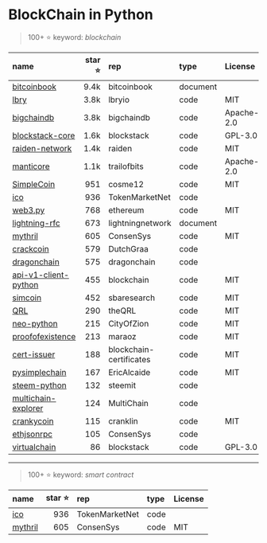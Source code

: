 # BlockChain in Python

>100+ :star: keyword: *blockchain*

|name|star :star: |rep|type|License|
|:-- |--:|:--|:--|:--|
|[bitcoinbook](https://github.com/bitcoinbook/bitcoinbook) |9.4k|bitcoinbook|document||
|[lbry](https://github.com/lbryio/lbry) |3.8k|lbryio|code|MIT|
|[bigchaindb](https://github.com/bigchaindb/bigchaindb) |3.8k|bigchaindb|code|Apache-2.0|
|[blockstack-core](https://github.com/blockstack/blockstack-core) |1.6k|blockstack|code|GPL-3.0|
|[raiden-network](https://github.com/raiden-network/raiden) |1.4k|raiden|code|MIT|
|[manticore](https://github.com/trailofbits/manticore) |1.1k|trailofbits|code|Apache-2.0|
|[SimpleCoin](https://github.com/cosme12/SimpleCoin) |951|cosme12|code|MIT|
|[ico](https://github.com/TokenMarketNet/ico) |936|TokenMarketNet|code||
|[web3.py](https://github.com/ethereum/web3.py) |768|ethereum|code|MIT|
|[lightning-rfc](https://github.com/lightningnetwork/lightning-rfc) |673|lightningnetwork|document||
|[mythril](https://github.com/ConsenSys/mythril) |605|ConsenSys|code|MIT|
|[crackcoin](https://github.com/DutchGraa/crackcoin) |579|DutchGraa|code||
|[dragonchain](https://github.com/dragonchain/dragonchain) |575|dragonchain|code||
|[api-v1-client-python](https://github.com/blockchain/api-v1-client-python) |455|blockchain|code|MIT|
|[simcoin](https://github.com/sbaresearch/simcoin) |452|sbaresearch|code|MIT|
|[QRL](https://github.com/theQRL/QRL) |290|theQRL|code|MIT|
|[neo-python](https://github.com/CityOfZion/neo-python) |215|CityOfZion|code|MIT|
|[proofofexistence](https://github.com/maraoz/proofofexistence) |213|maraoz|code|MIT|
|[cert-issuer](https://github.com/blockchain-certificates/cert-issuer) |188|blockchain-certificates|code|MIT|
|[pysimplechain](https://github.com/EricAlcaide/pysimplechain) |167|EricAlcaide|code|MIT|
|[steem-python](https://github.com/steemit/steem-python) |132|steemit|code||
|[multichain-explorer](https://github.com/MultiChain/multichain-explorer) |124|MultiChain|code||
|[crankycoin](https://github.com/cranklin/crankycoin) |115|cranklin|code|MIT|
|[ethjsonrpc](https://github.com/ConsenSys/ethjsonrpc) |105|ConsenSys|code||
|[virtualchain](https://github.com/blockstack/virtualchain) |86|blockstack|code|GPL-3.0|

---

>100+ :star: keyword: *smart contract*

|name|star :star: |rep|type|License|
|:-- |--:|:--|:--|:--|
|[ico](https://github.com/TokenMarketNet/ico) |936|TokenMarketNet|code||
|[mythril](https://github.com/ConsenSys/mythril) |605|ConsenSys|code|MIT|
